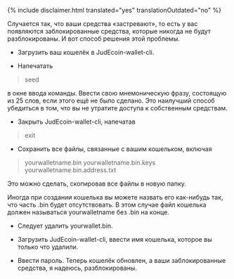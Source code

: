 {% include disclaimer.html translated="yes" translationOutdated="no" %}

Случается так, что ваши средства «застревают», то есть у вас появляются заблокированные средства, которые никогда не будут разблокированы. И вот способ решения этой проблемы.

- Загрузить ваш кошелёк в JudEcoin-wallet-cli.

- Напечатать

> seed

в окне ввода команды. Ввести свою мнемоническую фразу, состоящую из 25 слов, если этого ещё не было сделано. Это наилучший способ убедиться в том, что вы не утратите доступа к собственным средствам.

- Закрыть JudEcoin-wallet-cli, напечатав

> exit

- Сохранить все файлы, связанные с вашим кошельком, включая

> yourwalletname.bin
> yourwalletname.bin.keys
> yourwalletname.bin.address.txt

Это можно сделать, скопировав все файлы в новую папку.

Иногда при создании кошелька вы можете назвать его как-нибудь так, что часть .bin будет отсутствовать. В этом случае файл кошелька должен называться yourwalletname без .bin на конце.

- Следует удалить yourwallet.bin.

- Загрузить JudEcoin-wallet-cli, ввести имя кошелька, которое вы только что удалили.

- Ввести пароль. Теперь кошелёк обновлен, а ваши заблокированные средства, я надеюсь, разблокированы.

